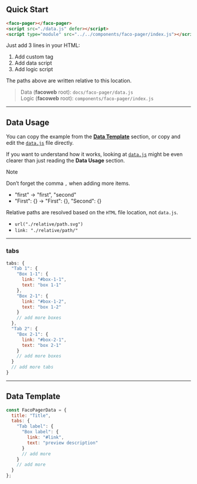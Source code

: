 ## Quick Start
```html
<faco-pager></faco-pager>
<script src="./data.js" defer></script>
<script type="module" src="../../components/faco-pager/index.js"></script>
```
Just add 3 lines in your HTML:
1. Add custom tag
2. Add data script
3. Add logic script

The paths above are written relative to this location.

> Data (**facoweb** root): `docs/faco-pager/data.js`  
> Logic (**facoweb** root): `components/faco-pager/index.js`

---

## Data Usage
You can copy the example from the [**Data Template**](#data-template) section,
or copy and edit the [`data.js`](./data.js) file directly.

If you want to understand how it works, looking at [`data.js`](./data.js) might be even clearer than just reading the **Data Usage** section.

> [!NOTE]
> Don’t forget the comma `,` when adding more items.
> - "first" -> "first", "second"
> - "First": {} -> "First": {}, "Second": {}
>
> Relative paths are resolved based on the `HTML` file location, not `data.js`.
> - `url("./relative/path.svg")`
> - `link: "./relative/path/"`

---

### tabs
```javascript
tabs: {
  "Tab 1": {
    "Box 1-1": {
      link: "#box-1-1",
      text: "box 1-1"
    },
    "Box 2-1": {
      link: "#box-1-2",
      text: "box 1-2"
    }
    // add more boxes
  },
  "Tab 2": {
    "Box 2-1": {
      link: "#box-2-1",
      text: "box 2-1"
    }
    // add more boxes
  }
  // add more tabs
}
```

---

## Data Template
```javascript
const FacoPagerData = {
  title: "Title",
  tabs: {
    "Tab label": {
      "Box label": {
        link: "#link",
        text: "preview description"
      }
      // add more
    }
    // add more
  }
};
```
